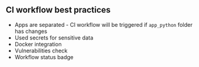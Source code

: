 ## CI workflow best practices 

+ Apps are separated - CI workflow will be triggered if `app_python` folder has changes
+ Used secrets for sensitive data
+ Docker integration
+ Vulnerabilities check 
+ Workflow status badge 